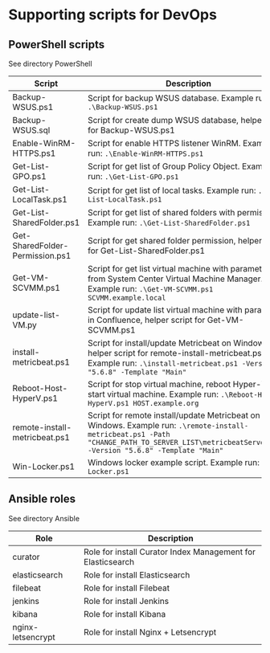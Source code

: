 # Supporting scripts for DevOps  

## PowerShell scripts  
See directory PowerShell  

|Script|Description|
|---|---|
|Backup-WSUS.ps1|Script for backup WSUS database. Example run: `.\Backup-WSUS.ps1`|
|Backup-WSUS.sql|Script for create dump WSUS database, helper script for Backup-WSUS.ps1|
|Enable-WinRM-HTTPS.ps1|Script for enable HTTPS listener WinRM. Example run: `.\Enable-WinRM-HTTPS.ps1`|
|Get-List-GPO.ps1|Script for get list of Group Policy Object. Example run: `.\Get-List-GPO.ps1`|
|Get-List-LocalTask.ps1|Script for get list of local tasks. Example run: `.\Get-List-LocalTask.ps1`|
|Get-List-SharedFolder.ps1|Script for get list of shared folders with permissions. Example run: `.\Get-List-SharedFolder.ps1`|
|Get-SharedFolder-Permission.ps1|Script for get shared folder permission, helper script for Get-List-SharedFolder.ps1|
|Get-VM-SCVMM.ps1|Script for get list virtual machine with parameters from System Center Virtual Machine Manager. Example run: `.\Get-VM-SCVMM.ps1 SCVMM.example.local`|
|update-list-VM.py|Script for update list virtual machine with parameters in Confluence, helper script for Get-VM-SCVMM.ps1|
|install-metricbeat.ps1|Script for install/update Metricbeat on Windows, helper script for remote-install-metricbeat.ps1. Example run: `.\install-metricbeat.ps1 -Version "5.6.8" -Template "Main"`|
|Reboot-Host-HyperV.ps1|Script for stop virtual machine, reboot Hyper-V host, start virtual machine. Example run: `.\Reboot-Host-HyperV.ps1 HOST.example.org`|
|remote-install-metricbeat.ps1|Script for remote install/update Metricbeat on Windows. Example run: `.\remote-install-metricbeat.ps1 -Path "CHANGE_PATH_TO_SERVER_LIST\metricbeatServer.txt" -Version "5.6.8" -Template "Main"`|
|Win-Locker.ps1|Windows locker example script. Example run: `.\Win-Locker.ps1`|

## Ansible roles  
See directory Ansible  

|Role|Description|
|---|---|
|curator|Role for install Curator Index Management for Elasticsearch|
|elasticsearch| Role for install Elasticsearch|
|filebeat|Role for install Filebeat|
|jenkins|Role for install Jenkins|
|kibana|Role for install Kibana|
|nginx-letsencrypt|Role for install Nginx + Letsencrypt|
